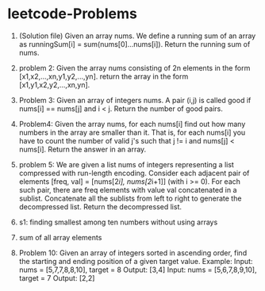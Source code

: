# leetcode-Problems
1. (Solution file) Given an array nums. We define a running sum of an array as runningSum[i] = sum(nums[0]…nums[i]).
    Return the running sum of nums.
    
  2. problem 2: Given the array nums consisting of 2n elements in the form [x1,x2,...,xn,y1,y2,...,yn].
    return the array in the form [x1,y1,x2,y2,...,xn,yn].
    
  3.  Problem 3: Given an array of integers nums. A pair (i,j) is called good if nums[i] == nums[j] and i < j. Return the number of good pairs.
  
  4. Problem4: Given the array nums, for each nums[i] find out how many numbers in the array are smaller than it. That is, for each nums[i] you have to count the number of valid j's such that j != i and nums[j] < nums[i]. Return the answer in an array.


5. problem 5: We are given a list nums of integers representing a list compressed with run-length encoding.
Consider each adjacent pair of elements [freq, val] = [nums[2*i], nums[2*i+1]] (with i >= 0).  For each such pair, there are freq elements with value val concatenated in a sublist. Concatenate all the sublists from left to right to generate the decompressed list.
Return the decompressed list.

6. s1:  finding smallest among ten numbers without using arrays

7. sum of all array elements
8. Problem 10: Given an array of integers sorted in ascending order, find the starting and ending position of a given target value.
Example: Input: nums = [5,7,7,8,8,10], target = 8
Output: [3,4]
Input: nums = [5,6,7,8,9,10], target = 7
Output: [2,2]

